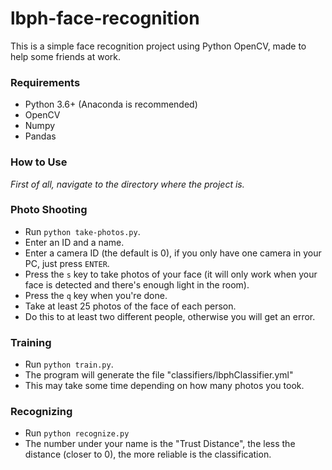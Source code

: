 # lbph-face-recognition

This is a simple face recognition project using Python OpenCV, made to help some friends at work.

### Requirements

- Python 3.6+ (Anaconda is recommended)
- OpenCV 
- Numpy
- Pandas

### How to Use

*First of all, navigate to the directory where the project is.*

### Photo Shooting

- Run `python take-photos.py`.
- Enter an ID and a name.
- Enter a camera ID (the default is 0), if you only have one camera in your PC, just press `ENTER`.
- Press the `s` key to take photos of your face (it will only work when your face is detected and there's 
enough light in the room).
- Press the `q` key when you're done.
- Take at least 25 photos of the face of each person.
- Do this to at least two different people, otherwise you will get an error.

### Training

- Run `python train.py`.
- The program will generate the file "classifiers/lbphClassifier.yml"
- This may take some time depending on how many photos you took.

### Recognizing

- Run `python recognize.py`
- The number under your name is the "Trust Distance", the less the distance (closer to 0), the more reliable is the
classification.

